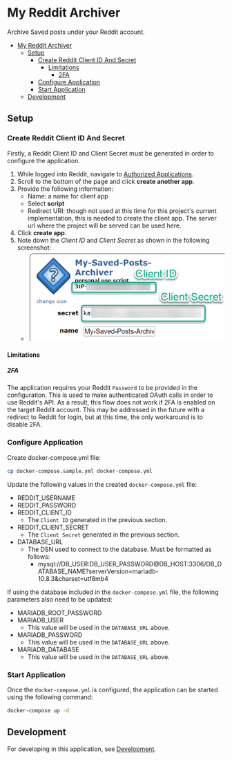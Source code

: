 # My Reddit Archiver

Archive Saved posts under your Reddit account.

- [My Reddit Archiver](#my-reddit-archiver)
  - [Setup](#setup)
    - [Create Reddit Client ID And Secret](#create-reddit-client-id-and-secret)
      - [Limitations](#limitations)
        - [2FA](#2fa)
    - [Configure Application](#configure-application)
    - [Start Application](#start-application)
  - [Development](#development)

## Setup

### Create Reddit Client ID And Secret

Firstly, a Reddit Client ID and Client Secret must be generated in order to configure the application.

1. While logged into Reddit, navigate to [Authorized Applications](https://www.reddit.com/prefs/apps).
2. Scroll to the bottom of the page and click **create another app**.
3. Provide the following information:
    - Name: a name for client app
    - Select **script**
    - Redirect URI: though not used at this time for this project's current implementation, this is needed to create the client app. The server url where the project will be served can be used here.
4. Click **create app**.
5. Note down the *Client ID* and *Client Secret* as shown in the following screenshot:
    - ![Client ID And Secret](docs/assets/client_app_id_secret.png "Client ID And Secret")

#### Limitations

##### 2FA

The application requires your Reddit `Password` to be provided in the configuration. This is used to make authenticated OAuth calls in order to use Reddit's API. As a result, this flow does not work if 2FA is enabled on the target Reddit account. This may be addressed in the future with a redirect to Reddit for login, but at this time, the only workaround is to disable 2FA.

### Configure Application

Create docker-compose.yml file:

```bash
cp docker-compose.sample.yml docker-compose.yml
```

Update the following values in the created `docker-compose.yml` file:

- REDDIT_USERNAME
- REDDIT_PASSWORD
- REDDIT_CLIENT_ID
  - The `Client ID` generated in the previous section.
- REDDIT_CLIENT_SECRET
  - The `Client Secret` generated in the previous section.
- DATABASE_URL
  - The DSN used to connect to the database. Must be formatted as follows:
    - mysql://DB_USER:DB_USER_PASSWORD@DB_HOST:3306/DB_DATABASE_NAME?serverVersion=mariadb-10.8.3&charset=utf8mb4

If using the database included in the `docker-compose.yml` file, the following parameters also need to be updated:

- MARIADB_ROOT_PASSWORD
- MARIADB_USER
  - This value will be used in the `DATABASE_URL` above.
- MARIADB_PASSWORD
  - This value will be used in the `DATABASE_URL` above.
- MARIADB_DATABASE
  - This value will be used in the `DATABASE_URL` above.

### Start Application

Once the `docker-compose.yml` is configured, the application can be started using the following command:

```bash
docker-compose up -d
```

## Development

For developing in this application, see [Development](docs/development/README.md).
